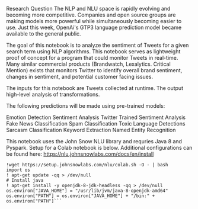 Research Question
The NLP and NLU space is rapidly evolving and becoming more competitive. Companies and open source groups are making models more powerful while simultaneously becoming easier to use. Just this week, OpenAi's GTP3 language prediction model became available to the general public.

The goal of this notebook is to analyze the sentiment of Tweets for a given search term using NLP algorithms. This notebook serves as lightweight proof of concept for a program that could monitor Tweets in real-time. Many similar commercial products (Brandwatch, Lexalytics. Critical Mention) exists that monitors Twitter to identify overall brand sentiment, changes in sentiment, and potential customer facing issues.

The inputs for this notebook are Tweets collected at runtime. The output high-level analysis of transformations.

The following predictions will be made using pre-trained models:

Emotion Detection
Sentiment Analysis
Twitter Trained Sentiment Analysis
Fake News Classification
Spam Classification
Toxic Language Detections
Sarcasm Classification
Keyword Extraction
Named Entity Recognition

This notebook uses the John Snow NLU library and requries Java 8 and Pyspark. Setup for a Colab notebook is below. Additional configurations can be found here: https://nlu.johnsnowlabs.com/docs/en/install


```# Set-up Colab Environment to use John Snow Lab NLU
!wget https://setup.johnsnowlabs.com/nlu/colab.sh -O - | bash
import os
! apt-get update -qq > /dev/null   
# Install java
! apt-get install -y openjdk-8-jdk-headless -qq > /dev/null
os.environ["JAVA_HOME"] = "/usr/lib/jvm/java-8-openjdk-amd64"
os.environ["PATH"] = os.environ["JAVA_HOME"] + "/bin:" + os.environ["PATH"]```
